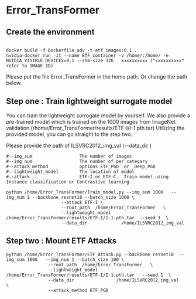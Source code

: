 # Error_TransFormer

## Create the environment
```

docker build -f Dockerfile_adv -t etf_images:0.1 .
nvidia-docker run -it --name ETF_container -v /home/:/home/ -e NVIDIA_VISIBLE_DEVICES=0,1 --shm-size 32G   xxxxxxxxxx ("xxxxxxxxxx" refer to IMAGE ID)

```
Please put the file Error_TransFormer in the home path. Or change the path below.

## Step one : Train lightweight surrogate model 

You can train the lightweight surrogate model by yourself. We also provide a pre-trained model which is trained on the 1000 images from ImageNet validation.(/home/Error_TransFormer/results/ETF-I/I-1.pth.tar) Utilizing the provided model, you can go straight to the step two.

Please provide the path of ILSVRC2012_img_val (--data_dir  )

```
#--img_sum                  The number of images
#--img_num                  The number of per categary
#--attack_method            options ETF_PGD  or  Deep_PGD 
#--lightweight_model        The location of model
#--attack                   ETF-I or ETF-C.  Train model using Instance classification or Contrastive learning
 
python /home/Error_TransFormer/Train_model.py --img_sum 1000   --img_num 1 --backbone resnet18 --batch_size 1000 \
                     --attack ETF-I \
                     --root_path  /home/Error_TransFormer   \
                     --lightweight_model  /home/Error_TransFormer/results/ETF-I/I-1.pth.tar  --seed 1  \
                     --data_dir             /home/ILSVRC2012_img_val
```
## Step two : Mount ETF Attacks 
```
python /home/Error_TransFormer/ETF_Attack.py --backbone resnet18  --img_sum 1000   --img_num 1 --batch_size 100 \
                --root_path  /home/Error_TransFormer   \
                --lightweight_model  /home/Error_TransFormer/results/ETF-I/I-1.pth.tar   --seed 1  \
                --data_dir                /home/ILSVRC2012_img_val         \
                --attack_method ETF_PGD
```             
